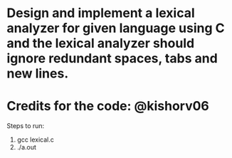 # Design and implement a lexical analyzer for given language using C and the lexical analyzer should ignore redundant spaces, tabs and new lines.

# Credits for the code: @kishorv06
Steps to run:
1. gcc lexical.c
2. ./a.out